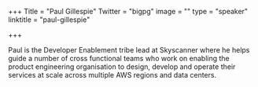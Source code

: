 +++
Title = "Paul Gillespie"
Twitter = "bigpg"
image = ""
type = "speaker"
linktitle = "paul-gillespie"

+++

Paul is the Developer Enablement tribe lead at Skyscanner where he helps guide a number of cross functional teams who work on enabling the product engineering organisation to design, develop and operate their services at scale across multiple AWS regions and data centers.
